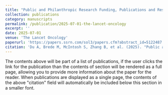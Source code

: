```yaml
---
title: "Public and Philanthropic Research Funding, Publications and Research Networks for Cancer in the Commonwealth and Globally in 2016-2023: Comparative Analysis"
collection: publications
category: manuscripts
permalink: /publication/2025-07-01-the-lancet-oncology
excerpt: ''
date: 2025-07-01
venue: 'The Lancet Oncology'
paperurl: 'https://papers.ssrn.com/sol3/papers.cfm?abstract_id=5122487'
citation: 'Du A, Brede M, McIntosh S, Zhang B, et al. (2025). "Public and Philanthropic Research Funding, Publications and Research Networks for Cancer in the Commonwealth and Globally in 2016-2023: Comparative Analysis." The Lancet Oncology. X(X).'
---
```

The contents above will be part of a list of publications, if the user clicks the link for the publication than the contents of section will be rendered as a full page, allowing you to provide more information about the paper for the reader. When publications are displayed as a single page, the contents of the above "citation" field will automatically be included below this section in a smaller font.
